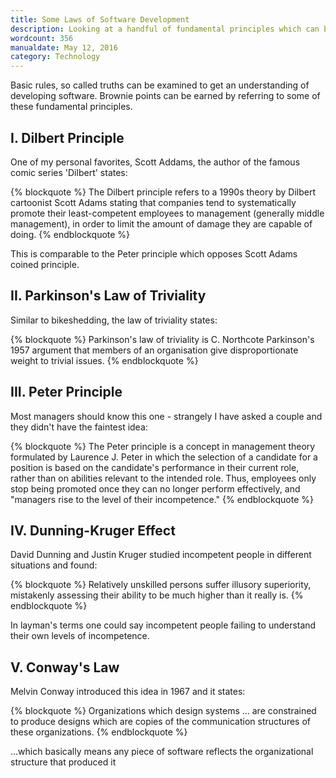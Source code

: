 ```yaml
---
title: Some Laws of Software Development
description: Looking at a handful of fundamental principles which can be used to understand and stay aware of phenomena in software development
wordcount: 356
manualdate: May 12, 2016
category: Technology
---
```


Basic rules, so called truths can be examined to get an understanding of developing software. Brownie points can be earned by referring to some of these fundamental principles.

## I. Dilbert Principle

One of my personal favorites, Scott Addams, the author of the famous comic series 'Dilbert' states:

{% blockquote %}
The Dilbert principle refers to a 1990s theory by Dilbert cartoonist Scott Adams stating that companies tend to systematically promote their least-competent employees to management (generally middle management), in order to limit the amount of damage they are capable of doing.
{% endblockquote %}

This is comparable to the Peter principle which opposes Scott Adams coined principle.

## II. Parkinson's Law of Triviality

Similar to bikeshedding, the law of triviality states:

{% blockquote %}
Parkinson's law of triviality is C. Northcote Parkinson's 1957 argument that members of an organisation give disproportionate weight to trivial issues.
{% endblockquote %}

## III. Peter Principle

Most managers should know this one - strangely I have asked a couple and they didn't have the faintest idea:

{% blockquote %}
The Peter principle is a concept in management theory formulated by Laurence J. Peter in which the selection of a candidate for a position is based on the candidate's performance in their current role, rather than on abilities relevant to the intended role. Thus, employees only stop being promoted once they can no longer perform effectively, and "managers rise to the level of their incompetence."
{% endblockquote %}

## IV. Dunning-Kruger Effect

David Dunning and Justin Kruger studied incompetent people in different situations and found:

{% blockquote %}
Relatively unskilled persons suffer illusory superiority, mistakenly assessing their ability to be much higher than it really is.
{% endblockquote %}

In layman's terms one could say incompetent people failing to understand their own levels of incompetence.

## V. Conway's Law

Melvin Conway introduced this idea in 1967 and it states: 

{% blockquote %}
Organizations which design systems ... are constrained to produce designs which are copies of the communication structures of these organizations.
{% endblockquote %}

...which basically means any piece of software reflects the organizational structure that produced it